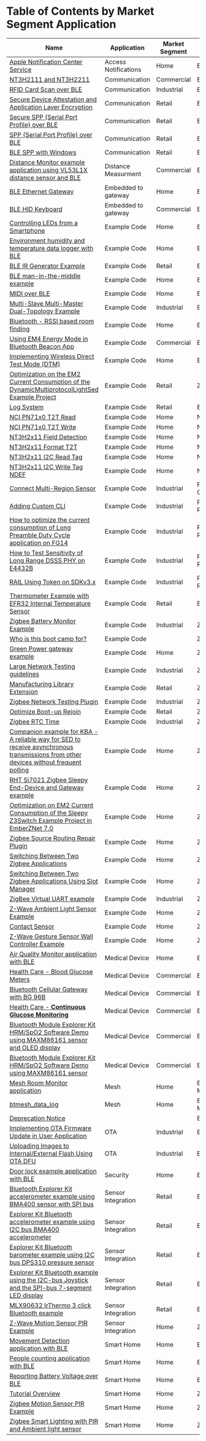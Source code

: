 # Table of Contents by Market Segment Application
| Name |Application |Market Segment |Wireless |
| ---- |----------- |-------------- |-------- |
| [ Apple Notification Center Service ](https://github.com/SiliconLabs/bluetooth_applications/tree/master/apple_notification_center_service) |Access Notifications|Home |BLE|
| [ NT3H2111 and NT3H2211](https://github.com/SiliconLabs/bluetooth_applications/tree/master/bluetooth_nfc_pairing) |Communication|Commercial |BLE|
| [ RFID Card Scan over BLE](https://github.com/SiliconLabs/bluetooth_applications/tree/master/bluetooth_rfid_notify) |Communication|Industrial |BLE|
| [ Secure Device Attestation and Application Layer Encryption](https://github.com/SiliconLabs/bluetooth_applications/tree/master/bluetooth_secure_identity) |Communication|Retail |BLE|
| [ Secure SPP (Serial Port Profile) over BLE ](https://github.com/SiliconLabs/bluetooth_applications/tree/master/bluetooth_secure_spp_over_ble) |Communication|Retail |BLE|
| [ SPP (Serial Port Profile) over BLE](https://github.com/SiliconLabs/bluetooth_applications/tree/master/bluetooth_spp_over_ble) |Communication|Retail |BLE|
| [ BLE SPP with Windows ](https://github.com/SiliconLabs/bluetooth_applications/tree/master/bluetooth_spp_with_windows) |Communication|Retail |BLE|
| [ Distance Monitor example application using VL53L1X distance sensor and BLE ](https://github.com/SiliconLabs/bluetooth_applications/tree/master/bluetooth_distance_monitor) |Distance Measurment|Commercial |BLE|
| [ BLE Ethernet Gateway](https://github.com/SiliconLabs/bluetooth_applications/tree/master/bluetooth_ethernet_gateway) |Embedded to gateway|Home |BLE|
| [ BLE HID Keyboard](https://github.com/SiliconLabs/bluetooth_applications/tree/master/bluetooth_hid_keyboard) |Embedded to gateway|Commercial |BLE|
| [ Controlling LEDs from a Smartphone](https://github.com/SiliconLabs/bluetooth_applications/tree/master/bluetooth_controlling_LEDs_from_Smartphone) |Example Code|Home |BLE|
| [ Environment humidity and temperature data logger with BLE](https://github.com/SiliconLabs/bluetooth_applications/tree/master/bluetooth_data_logger_sd_card) |Example Code|Home |BLE|
| [ BLE IR Generator Example ](https://github.com/SiliconLabs/bluetooth_applications/tree/master/bluetooth_ir_generator) |Example Code|Retail |BLE|
| [ BLE man-in-the-middle example ](https://github.com/SiliconLabs/bluetooth_applications/tree/master/bluetooth_man_in_the_middle) |Example Code|Home |BLE|
| [ MIDI over BLE](https://github.com/SiliconLabs/bluetooth_applications/tree/master/bluetooth_midi_over_ble) |Example Code|Home |BLE|
| [ Multi-Slave Multi-Master Dual-Topology Example](https://github.com/SiliconLabs/bluetooth_applications/tree/master/bluetooth_multicentral_multiperipheral_dual_topology) |Example Code|Industrial |BLE|
| [ Bluetooth - RSSI based room finding ](https://github.com/SiliconLabs/bluetooth_applications/tree/master/bluetooth_rssi_positioning) |Example Code|Home |BLE|
| [ Using EM4 Energy Mode in Bluetooth Beacon App](https://github.com/SiliconLabs/bluetooth_applications/tree/master/bluetooth_using_em4_energy_mode_in_bl_ibeacon_app) |Example Code|Commercial |BLE|
| [ Implementing Wireless Direct Test Mode (DTM)](https://github.com/SiliconLabs/bluetooth_applications/tree/master/bluetooth_wireless_dtm) |Example Code|Home |BLE|
| [ Optimization on the EM2 Current Consumption of the DynamicMultiprotocolLightSed Example Project ](https://github.com/SiliconLabs/zigbee_applications/tree/master/dmp_sed_light) |Example Code|Retail |Zigbee|
| [ Log System ](https://github.com/SiliconLabs/bluetooth_applications/tree/master/log_system) |Example Code|Retail |BLE|
| [ NCI PN71x0 T2T Read](https://github.com/SiliconLabs/nfc/tree/master/examples/nci_pn71x0_t2t_read) |Example Code|Home |NFC|
| [ NCI PN71x0 T2T Write](https://github.com/SiliconLabs/nfc/tree/master/examples/nci_pn71x0_t2t_write) |Example Code|Home |NFC|
| [ NT3H2x11 Field Detection](https://github.com/SiliconLabs/nfc/tree/master/examples/nt3h2x11_field_detection) |Example Code|Home |NFC|
| [ NT3H2x11 Format T2T ](https://github.com/SiliconLabs/nfc/tree/master/examples/nt3h2x11_format_t2t) |Example Code|Home |NFC|
| [ NT3H2x11 I2C Read Tag ](https://github.com/SiliconLabs/nfc/tree/master/examples/nt3h2x11_i2c_read_tag) |Example Code|Home |NFC|
| [ NT3H2x11 I2C Write Tag NDEF](https://github.com/SiliconLabs/nfc/tree/master/examples/nt3h2x11_i2c_write_tag_ndef) |Example Code|Home |NFC|
| [ Connect Multi-Region Sensor ](https://github.com/SiliconLabs/proprietary_connect/tree/master/proprietary_connect_mutli_region_sensor) |Example Code|Industrial |Proprietary Connect|
| [ Adding Custom CLI ](https://github.com/SiliconLabs/proprietary_rail/tree/master/rail_adding_custom_cli) |Example Code|Industrial |Proprietary Rail|
| [ How to optimize the current consumption of Long Preamble Duty Cycle application on FG14](https://github.com/SiliconLabs/proprietary_rail/tree/master/rail_dsss_ldc_optimization) |Example Code|Industrial |Proprietary Rail|
| [ How to Test Sensitivity of Long Range DSSS PHY on E4432B](https://github.com/SiliconLabs/proprietary_rail/tree/master/rail_longrange_dsss_waveform_generator) |Example Code|Industrial |Proprietary Rail|
| [ RAIL Using Token on SDKv3.x ](https://github.com/SiliconLabs/proprietary_rail/tree/master/rail_using_token_sdkv3.x) |Example Code|Industrial |Proprietary Rail|
| [ Thermometer Example with EFR32 Internal Temperature Sensor ](https://github.com/SiliconLabs/bluetooth_applications/tree/master/thermometer_example_with_efr32_internal_temperature_sensor) |Example Code|Retail |BLE|
| [ Zigbee Battery Monitor Example ](https://github.com/SiliconLabs/zigbee_applications/tree/master/zigbee_battery_monitor) |Example Code|Industrial |Zigbee|
| [ Who is this boot camp for?](https://github.com/SiliconLabs/zigbee_applications/tree/master/zigbee_bootcamp) |Example Code| |Zigbee|
| [ Green Power gateway example](https://github.com/SiliconLabs/zigbee_applications/tree/master/zigbee_green_power_gateway) |Example Code|Home |Zigbee|
| [ Large Network Testing guidelines](https://github.com/SiliconLabs/zigbee_applications/tree/master/zigbee_large_network_testing) |Example Code|Industrial |Zigbee|
| [ Manufacturing Library Extension ](https://github.com/SiliconLabs/zigbee_applications/tree/master/zigbee_mfglib_extension) |Example Code|Retail |Zigbee|
| [ Zigbee Network Testing Plugin ](https://github.com/SiliconLabs/zigbee_applications/tree/master/zigbee_network_testing_plugin) |Example Code|Industrial |Zigbee|
| [ Optimize Boot-up Rejoin](https://github.com/SiliconLabs/zigbee_applications/tree/master/zigbee_optimize_bootup_rejoin) |Example Code|Retail |Zigbee|
| [ Zigbee RTC Time ](https://github.com/SiliconLabs/zigbee_applications/tree/master/zigbee_rtc_time_sync) |Example Code|Industrial |Zigbee|
| [ Companion example for KBA - A reliable way for SED to receive asynchronous transmissions from other devices without frequent polling](https://github.com/SiliconLabs/zigbee_applications/tree/master/zigbee_sed_asynchronous_transmission) |Example Code|Home |Zigbee|
| [ RHT Si7021 Zigbee Sleepy End-Device and Gateway example ](https://github.com/SiliconLabs/zigbee_applications/tree/master/zigbee_sed_rht_sensor) |Example Code|Home |Zigbee|
| [ Optimization on EM2 Current Consumption of the Sleepy Z3Switch Example Project in EmberZNet 7.0 ](https://github.com/SiliconLabs/zigbee_applications/tree/master/zigbee_sed_z3switch) |Example Code|Home |Zigbee|
| [ Zigbee Source Routing Repair Plugin ](https://github.com/SiliconLabs/zigbee_applications/tree/master/zigbee_source_routing_repair_plugin) |Example Code|Home |Zigbee|
| [ Switching Between Two Zigbee Applications](https://github.com/SiliconLabs/zigbee_applications/tree/master/zigbee_switching_between_applications) |Example Code|Home |Zigbee|
| [ Switching Between Two Zigbee Applications Using Slot Manager ](https://github.com/SiliconLabs/zigbee_applications/tree/master/zigbee_switching_between_applications_using_slot_manager) |Example Code|Home |Zigbee|
| [ ZigBee Virtual UART example ](https://github.com/SiliconLabs/zigbee_applications/tree/master/zigbee_virtual_uart) |Example Code|Industrial |Zigbee|
| [ Z-Wave Ambient Light Sensor Example ](https://github.com/SiliconLabs/z_wave_applications/tree/master/z_wave_ambient_light_sensor_application) |Example Code|Home |ZWave|
| [ Contact Sensor](https://github.com/SiliconLabs/z_wave_applications/tree/master/z_wave_contact_sensor_application) |Example Code|Home |ZWave|
| [ Z-Wave Gesture Sensor Wall Controller Example ](https://github.com/SiliconLabs/z_wave_applications/tree/master/z_wave_gesture_sensor_wall_controller_application) |Example Code|Home |ZWave|
| [ Air Quality Monitor application with BLE ](https://github.com/SiliconLabs/bluetooth_applications/tree/master/bluetooth_air_quality_monitor) |Medical Device|Home |BLE|
| [ Health Care - Blood Glucose Meters  ](https://github.com/SiliconLabs/bluetooth_applications/tree/master/bluetooth_bgm) |Medical Device|Commercial |BLE|
| [ Bluetooth Cellular Gateway with BG 96B ](https://github.com/SiliconLabs/bluetooth_applications/tree/master/bluetooth_cellular_gateway) |Medical Device|Commercial |BLE|
| [ Health Care - **Continuous Glucose Monitoring**](https://github.com/SiliconLabs/bluetooth_applications/tree/master/bluetooth_cgm) |Medical Device|Commercial |BLE|
| [ Bluetooth Module Explorer Kit HRM/SpO2 Software Demo using MAXM86161 sensor and OLED display ](https://github.com/SiliconLabs/bluetooth_applications/tree/master/bluetooth_explorer_kit_bio_sensor_oled) |Medical Device|Commercial |BLE|
| [ Bluetooth Module Explorer Kit HRM/SpO2 Software Demo using MAXM86161 sensor ](https://github.com/SiliconLabs/bluetooth_applications/tree/master/bluetooth_explorer_kit_i2c_bio_sensor) |Medical Device|Commercial |BLE|
| [ Mesh Room Monitor application ](https://github.com/SiliconLabs/bluetooth_mesh_applications/tree/master/btmesh_room_monitor) |Mesh|Home |Bluetooth Mesh|
| [ btmesh_data_log ](https://github.com/SiliconLabs/bluetooth_mesh_applications/tree/master/btmesh_temperature_log) |Mesh|Home |Bluetooth Mesh|
| [ Deprecation Notice](https://github.com/SiliconLabs/bluetooth_applications/tree/master/deprecated) || |BLE|
| [ Implementing OTA Firmware Update in User Application](https://github.com/SiliconLabs/bluetooth_applications/tree/master/ota_firmware_update_in_user_application) |OTA|Industrial |BLE|
| [ Uploading Images to Internal/External Flash Using OTA DFU](https://github.com/SiliconLabs/bluetooth_applications/tree/master/uploading_images_to_multiple_slots) |OTA|Industrial |BLE|
| [ Door lock example application with BLE](https://github.com/SiliconLabs/bluetooth_applications/tree/master/bluetooth_door_lock) |Security|Home |BLE|
| [ Bluetooth Explorer Kit accelerometer example using BMA400 sensor with SPI bus ](https://github.com/SiliconLabs/bluetooth_applications/tree/master/bluetooth_explorer_kit_accelerometer_bma400_spi) |Sensor Integration|Retail |BLE|
| [ Explorer Kit Bluetooth accelerometer example using I2C bus BMA400 accelerometer ](https://github.com/SiliconLabs/bluetooth_applications/tree/master/bluetooth_explorer_kit_i2c_accelerometer) |Sensor Integration|Retail |BLE|
| [ Explorer Kit Bluetooth barometer example using I2C bus DPS310 pressure sensor ](https://github.com/SiliconLabs/bluetooth_applications/tree/master/bluetooth_explorer_kit_i2c_barometer) |Sensor Integration|Retail |BLE|
| [ Explorer Kit Bluetooth example using the I2C-bus Joystick and the SPI-bus 7-segment LED display ](https://github.com/SiliconLabs/bluetooth_applications/tree/master/bluetooth_explorer_kit_joystick_7seg) |Sensor Integration|Retail |BLE|
| [ MLX90632 IrThermo 3 click Bluetooth example ](https://github.com/SiliconLabs/bluetooth_applications/tree/master/bluetooth_fir_sensor_mlx90632) |Sensor Integration|Retail |BLE|
| [ Z-Wave Motion Sensor PIR Example ](https://github.com/SiliconLabs/z_wave_applications/tree/master/z_wave_motion_sensor_pir_application) |Sensor Integration|Home |ZWave|
| [ Movement Detection application with BLE ](https://github.com/SiliconLabs/bluetooth_applications/tree/master/bluetooth_movement_detection) |Smart Home|Home |BLE|
| [ People counting application with BLE](https://github.com/SiliconLabs/bluetooth_applications/tree/master/bluetooth_people_counting) |Smart Home|Home |BLE|
| [ Reporting Battery Voltage over BLE](https://github.com/SiliconLabs/bluetooth_applications/tree/master/bluetooth_reporting_battery_voltage_over_BLE) |Smart Home|Home |BLE|
| [ Tutorial Overview](https://github.com/SiliconLabs/zigbee_applications/tree/master/zigbee_door_lock_tutorial) |Smart Home|Home |Zigbee|
| [ Zigbee Motion Sensor PIR Example ](https://github.com/SiliconLabs/zigbee_applications/tree/master/zigbee_smart_lighting) |Smart Home|Home |Zigbee|
| [ Zigbee Smart Lighting with PIR and Ambient light sensor ](https://github.com/SiliconLabs/zigbee_applications/tree/master/zigbee_smart_lighting_with_pir_and_ambient_light_sensor) |Smart Home|Home |Zigbee|
